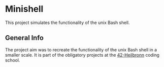 # Minishell
This project simulates the functionality of the unix Bash shell.

## General Info
The project aim was to recreate the functionality of the unix Bash shell in a smaller scale.
It is part of the obligatory projects at the [42-Heilbronn](https://www.42heilbronn.de/en/) coding school.
